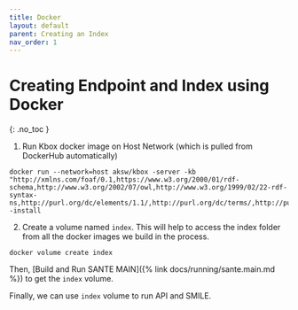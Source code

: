 ```yaml
---
title: Docker
layout: default
parent: Creating an Index
nav_order: 1
---
```



# Creating Endpoint and Index using Docker
{: .no_toc }


1) Run Kbox docker image on Host Network (which is pulled from DockerHub automatically)

```
docker run --network=host aksw/kbox -server -kb "http://xmlns.com/foaf/0.1,https://www.w3.org/2000/01/rdf-schema,http://www.w3.org/2002/07/owl,http://www.w3.org/1999/02/22-rdf-syntax-ns,http://purl.org/dc/elements/1.1/,http://purl.org/dc/terms/,http://purl.org/dc/dcam/,http://purl.org/dc/dcmitype/" -install
```

2) Create a volume named ```index```. This will help to access the index folder from all the docker images we build in the process.

```
docker volume create index
```


Then, [Build and Run SANTE MAIN]({% link docs/running/sante.main.md %}) to get the ```index``` volume.


Finally, we can use ```index``` volume to run API and SMILE.



